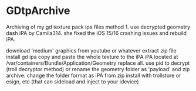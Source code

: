 # GDtpArchive
Archiving of my gd texture pack ipa files
method 1. use decrypted geometry dash iPA by Camila314. she fixed the iOS 15/16 crashing issues and rebuild iPA.

download 'medium' graphics from youtube or whatever
extract zip file
install gd ipa
copy and paste the whole texture to the iPA
iPA located at /var/containers/Bundle/Application/Geometry
replace all.
use pid to decrypt (troll decryptor method)
or rename the geometry folder as 'payload'
and zip archive. 
change the folder format as iPA from zip
install with trollstore or esign, etc (that can sideload and inject to your idevice)
